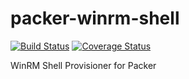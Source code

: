 packer-winrm-shell
==================

[![Build Status](https://travis-ci.org/mefellows/packer-winrm-shell.svg?branch=master)](https://travis-ci.org/mefellows/packer-winrm-shell)
[![Coverage Status](https://coveralls.io/repos/mefellows/packer-winrm-shell/badge.png)](https://coveralls.io/r/mefellows/packer-winrm-shell)

WinRM Shell Provisioner for Packer
